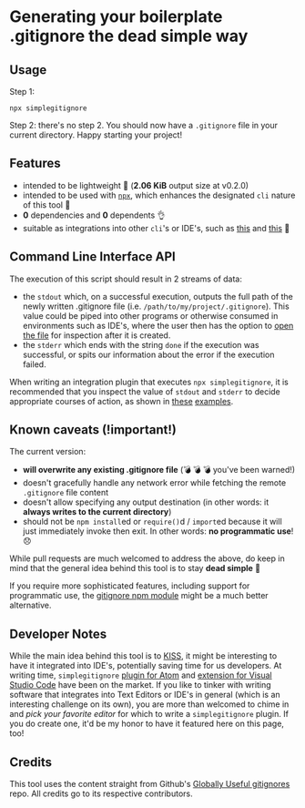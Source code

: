 # Generating your boilerplate .gitignore the dead simple way

## Usage
Step 1:
```
npx simplegitignore
```
Step 2: there's no step 2. You should now have a `.gitignore` file in your current directory. Happy starting your project!

## Features
- intended to be lightweight 🚀 (**2.06 KiB** output size at v0.2.0)
- intended to be used with [`npx`](https://blog.npmjs.org/post/162869356040/introducing-npx-an-npm-package-runner), which enhances the designated `cli` nature of this tool 🤖
- **0** dependencies and **0** dependents 👌
- suitable as integrations into other `cli`'s or IDE's, such as [this](https://marketplace.visualstudio.com/items?itemName=thesephi.simplegitignore) and [this](https://atom.io/packages/simplegitignore) 🔌

## Command Line Interface API
The execution of this script should result in 2 streams of data:
- the `stdout` which, on a successful execution, outputs the full path of the newly written .gitignore file (i.e. `/path/to/my/project/.gitignore`). This value could be piped into other programs or otherwise consumed in environments such as IDE's, where the user then has the option to [open the file](https://github.com/Thesephi/vscodesimplegitignore/raw/master/images/example.gif) for inspection after it is created.
- the `stderr` which ends with the string `done` if the execution was successful, or spits our information about the error if the execution failed.

When writing an integration plugin that executes `npx simplegitignore`, it is recommended that you inspect the value of `stdout` and `stderr` to decide appropriate courses of action, as shown in [these](https://github.com/Thesephi/vscodesimplegitignore/blob/master/src/extension.ts#L59) [examples](https://github.com/Thesephi/atomsimplegitignore/blob/master/lib/simplegitignore.js#L88).

## Known caveats (!important!)
The current version:
- **will overwrite any existing .gitignore file** (💣 💣 💣 you've been warned!)
- doesn't gracefully handle any network error while fetching the remote `.gitignore` file content
- doesn't allow specifying any output destination (in other words: it **always writes to the current directory**)
- should not be `npm install`ed or `require()`d / `import`ed because it will just immediately invoke then exit. In other words: **no programmatic use**! 😞

While pull requests are much welcomed to address the above, do keep in mind that the general idea behind this tool is to stay **dead simple** 💪

If you require more sophisticated features, including support for programmatic use, the [gitignore npm module](https://www.npmjs.com/package/gitignore) might be a much better alternative.

## Developer Notes
While the main idea behind this tool is to [KISS](https://en.wikipedia.org/wiki/KISS_principle), it might be interesting to have it integrated into IDE's, potentially saving time for us developers. At writing time, `simplegitignore` [plugin for Atom](https://atom.io/packages/simplegitignore) and [extension for Visual Studio Code](https://marketplace.visualstudio.com/items?itemName=thesephi.simplegitignore) have been on the market. If you like to tinker with writing software that integrates into Text Editors or IDE's in general (which is an interesting challenge on its own), you are more than welcomed to chime in and _pick your favorite editor_ for which to write a `simplegitignore` plugin. If you do create one, it'd be my honor to have it featured here on this page, too!

## Credits
This tool uses the content straight from Github's [Globally Useful gitignores](https://github.com/github/gitignore/tree/master/Global) repo.
All credits go to its respective contributors.
